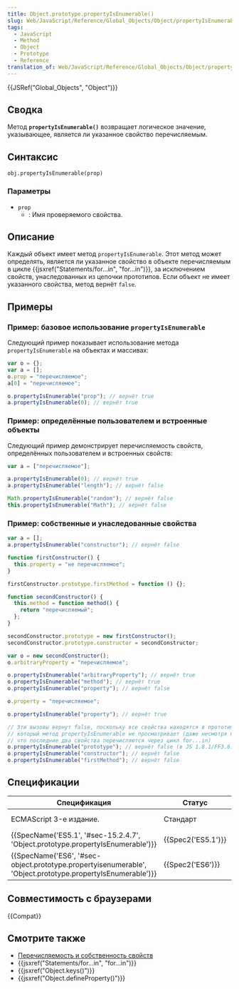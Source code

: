 ```yaml
---
title: Object.prototype.propertyIsEnumerable()
slug: Web/JavaScript/Reference/Global_Objects/Object/propertyIsEnumerable
tags:
  - JavaScript
  - Method
  - Object
  - Prototype
  - Reference
translation_of: Web/JavaScript/Reference/Global_Objects/Object/propertyIsEnumerable
---
```


{{JSRef("Global_Objects", "Object")}}

## Сводка

Метод **`propertyIsEnumerable()`** возвращает логическое значение, указывающее, является ли указанное свойство перечисляемым.

## Синтаксис

```
obj.propertyIsEnumerable(prop)
```

### Параметры

- `prop`
  - : Имя проверяемого свойства.

## Описание

Каждый объект имеет метод `propertyIsEnumerable`. Этот метод может определять, является ли указанное свойство в объекте перечисляемым в цикле {{jsxref("Statements/for...in", "for...in")}}, за исключением свойств, унаследованных из цепочки прототипов. Если объект не имеет указанного свойства, метод вернёт `false`.

## Примеры

### Пример: базовое использование `propertyIsEnumerable`

Следующий пример показывает использование метода `propertyIsEnumerable` на объектах и массивах:

```js
var o = {};
var a = [];
o.prop = "перечисляемое";
a[0] = "перечисляемое";

o.propertyIsEnumerable("prop"); // вернёт true
a.propertyIsEnumerable(0); // вернёт true
```

### Пример: определённые пользователем и встроенные объекты

Следующий пример демонстрирует перечисляемость свойств, определённых пользователем и встроенных свойств:

```js
var a = ["перечисляемое"];

a.propertyIsEnumerable(0); // вернёт true
a.propertyIsEnumerable("length"); // вернёт false

Math.propertyIsEnumerable("random"); // вернёт false
this.propertyIsEnumerable("Math"); // вернёт false
```

### Пример: собственные и унаследованные свойства

```js
var a = [];
a.propertyIsEnumerable("constructor"); // вернёт false

function firstConstructor() {
  this.property = "не перечисляемое";
}

firstConstructor.prototype.firstMethod = function () {};

function secondConstructor() {
  this.method = function method() {
    return "перечисляемый";
  };
}

secondConstructor.prototype = new firstConstructor();
secondConstructor.prototype.constructor = secondConstructor;

var o = new secondConstructor();
o.arbitraryProperty = "перечисляемое";

o.propertyIsEnumerable("arbitraryProperty"); // вернёт true
o.propertyIsEnumerable("method"); // вернёт true
o.propertyIsEnumerable("property"); // вернёт false

o.property = "перечисляемое";

o.propertyIsEnumerable("property"); // вернёт true

// Эти вызовы вернут false, поскольку все свойства находятся в прототипе,
// который метод propertyIsEnumerable не просматривает (даже несмотря на то,
// что последние два свойства перечисляются через цикл for...in)
o.propertyIsEnumerable("prototype"); // вернёт false (в JS 1.8.1/FF3.6)
o.propertyIsEnumerable("constructor"); // вернёт false
o.propertyIsEnumerable("firstMethod"); // вернёт false
```

## Спецификации

| Спецификация                                                                                               | Статус             | Комментарии              |
| ---------------------------------------------------------------------------------------------------------- | ------------------ | ------------------------ |
| ECMAScript 3-е издание.                                                                                    | Стандарт           | Изначальное определение. |
| {{SpecName('ES5.1', '#sec-15.2.4.7', 'Object.prototype.propertyIsEnumerable')}}                            | {{Spec2('ES5.1')}} |                          |
| {{SpecName('ES6', '#sec-object.prototype.propertyisenumerable', 'Object.prototype.propertyIsEnumerable')}} | {{Spec2('ES6')}}   |                          |

## Совместимость с браузерами

{{Compat}}

## Смотрите также

- [Перечисляемость и собственность свойств](/ru/docs/Enumerability_and_ownership_of_properties)
- {{jsxref("Statements/for...in", "for...in")}}
- {{jsxref("Object.keys()")}}
- {{jsxref("Object.defineProperty()")}}
